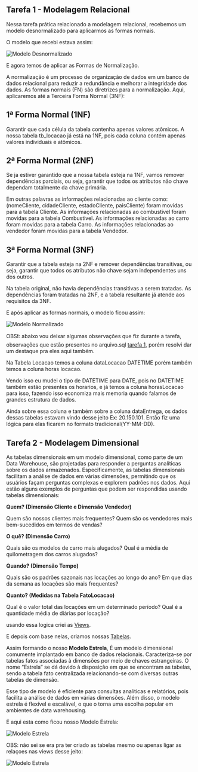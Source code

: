 ## Tarefa 1 - Modelagem Relacional 

Nessa tarefa prática relacionado a modelagem relacional, recebemos um modelo desnormalizado para aplicarmos as formas normais.

O modelo que recebi estava assim:

![Modelo Desnormalizado](https://github.com/CarlosRyan07/Programa-Bolsas-CompassUOL/blob/main/Sprint_9/Modelagem_de_Dados/Evidencias/Modelo_Desnormalizado.png)


E agora temos de aplicar as Formas de Normalização. 

A normalização é um processo de organização de dados em um banco de dados relacional para reduzir a redundância e melhorar a integridade dos dados. As formas normais (FN) são diretrizes para a normalização. Aqui, aplicaremos até a Terceira Forma Normal (3NF):

## 1ª Forma Normal (1NF)

Garantir que cada célula da tabela contenha apenas valores atômicos. A nossa tabela tb_locacao já está na 1NF, pois cada coluna contém apenas valores individuais e atômicos.

## 2ª Forma Normal (2NF)

Se ja estiver garantido que a nossa tabela esteja na 1NF, vamos remover dependências parciais, ou seja, garantir que todos os atributos não chave dependam totalmente da chave primária.

Em outras palavras as informações relacionadas ao cliente como:
(nomeCliente, cidadeCliente, estadoCliente, paisCliente) foram movidas para a tabela Cliente.
As informações relacionadas ao combustivel foram movidas para a tabela Combustivel.
As informações relacionadas ao carro foram movidas para a tabela Carro.
As informações relacionadas ao vendedor foram movidas para a tabela Vendedor.

## 3ª Forma Normal (3NF)

Garantir que a tabela esteja na 2NF e remover dependências transitivas, ou seja, garantir que todos os atributos não chave sejam independentes uns dos outros.

Na tabela original, não havia dependências transitivas a serem tratadas. As dependências foram tratadas na 2NF, e a tabela resultante já atende aos requisitos da 3NF.

E após aplicar as formas normais, o modelo ficou assim:

![Modelo Normalizado](https://github.com/CarlosRyan07/Programa-Bolsas-CompassUOL/blob/main/Sprint_9/Modelagem_de_Dados/Evidencias/Modelo_Nomalizado.png)


OBS❗: abaixo vou deixar algumas observações que fiz durante a tarefa, observações que estão presentes no  arquivo.sql [tarefa 1](https://github.com/CarlosRyan07/Programa-Bolsas-CompassUOL/blob/7bc5fa531341815df516ef3c245334d68de92937/Sprint_9/Modelagem_de_Dados/tarefa1_Modelo_Relacional.sqlite), porém resolvi dar um destaque pra eles aqui também.

Na Tabela Locacao temos a coluna dataLocacao DATETIME porém também temos a coluna horas locacao. 

Vendo isso eu mudei o tipo de DATETIME para DATE, pois no DATETIME também estão presentes os horarios, e já temos a coluna horasLocacao para isso, fazendo isso economiza mais memoria quando falamos de grandes estrutura de dados.

Ainda sobre essa coluna e também sobre a coluna dataEntrega,
os dados dessas tabelas estavam vindo desse jeito Ex: 20.150.101.
Então fiz uma lógica para elas ficarem no formato tradicional(YY-MM-DD).


## Tarefa 2 - Modelagem Dimensional 


As tabelas dimensionais em um modelo dimensional, como parte de um Data Warehouse, são projetadas para responder a perguntas analíticas sobre os dados armazenados. Especificamente, as tabelas dimensionais facilitam a análise de dados em várias dimensões, permitindo que os usuários façam perguntas complexas e explorem padrões nos dados. Aqui estão alguns exemplos de perguntas que podem ser respondidas usando tabelas dimensionais:

**Quem? (Dimensão Cliente e Dimensão Vendedor)**

Quem são nossos clientes mais frequentes?
Quem são os vendedores mais bem-sucedidos em termos de vendas?

**O quê? (Dimensão Carro)**

Quais são os modelos de carro mais alugados?
Qual é a média de quilometragem dos carros alugados?

**Quando? (Dimensão Tempo)**

Quais são os padrões sazonais nas locações ao longo do ano?
Em que dias da semana as locações são mais frequentes?

**Quanto? (Medidas na Tabela FatoLocacao)**

Qual é o valor total das locações em um determinado período?
Qual é a quantidade média de diárias por locação?

usando essa logica criei as [Views](https://github.com/CarlosRyan07/Programa-Bolsas-CompassUOL/blob/main/Sprint_9/Modelagem_de_Dados/tarefa2_ModeloDimensional_Views.sqlite).

E depois com base nelas, criamos nossas [Tabelas](https://github.com/CarlosRyan07/Programa-Bolsas-CompassUOL/blob/main/Sprint_9/Modelagem_de_Dados/tarefa2_ModeloDimensional_Tables.sqlite). 

Assim formando o nosso **Modelo Estrela**, É um modelo dimensional comumente implantado em banco de dados relacionais. Caracteriza-se por tabelas fatos associadas à dimensões por meio de chaves estrangeiras.
O nome “Estrela” se dá devido à disposição em que se encontram as tabelas, sendo a tabela fato centralizada relacionando-se com diversas outras tabelas de dimensão. 

Esse tipo de modelo é eficiente para consultas analíticas e relatórios, pois facilita a análise de dados em várias dimensões. Além disso, o modelo estrela é flexível e escalável, o que o torna uma escolha popular em ambientes de data warehousing.

E aqui esta como ficou nosso Modelo Estrela:

![Modelo Estrela](https://github.com/CarlosRyan07/Programa-Bolsas-CompassUOL/blob/main/Sprint_9/Modelagem_de_Dados/Evidencias/Modelo_Dimensional_Estrela.png)

OBS: não sei se era pra ter criado as tabelas mesmo ou apenas ligar as relaçoes nas views desse jeito:

![Modelo Estrela](https://github.com/CarlosRyan07/Programa-Bolsas-CompassUOL/blob/main/Sprint_9/Modelagem_de_Dados/Evidencias/View_estrela.png)


